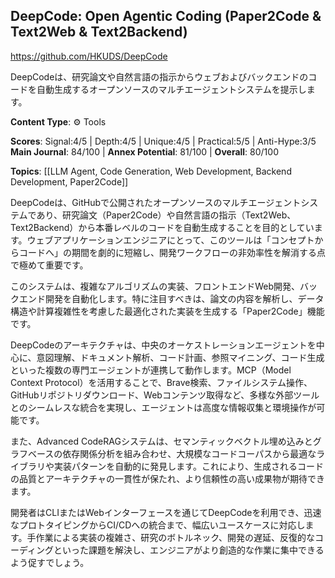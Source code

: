 ## DeepCode: Open Agentic Coding (Paper2Code & Text2Web & Text2Backend)

https://github.com/HKUDS/DeepCode

DeepCodeは、研究論文や自然言語の指示からウェブおよびバックエンドのコードを自動生成するオープンソースのマルチエージェントシステムを提示します。

**Content Type**: ⚙️ Tools

**Scores**: Signal:4/5 | Depth:4/5 | Unique:4/5 | Practical:5/5 | Anti-Hype:3/5
**Main Journal**: 84/100 | **Annex Potential**: 81/100 | **Overall**: 80/100

**Topics**: [[LLM Agent, Code Generation, Web Development, Backend Development, Paper2Code]]

DeepCodeは、GitHubで公開されたオープンソースのマルチエージェントシステムであり、研究論文（Paper2Code）や自然言語の指示（Text2Web、Text2Backend）から本番レベルのコードを自動生成することを目的としています。ウェブアプリケーションエンジニアにとって、このツールは「コンセプトからコードへ」の期間を劇的に短縮し、開発ワークフローの非効率性を解消する点で極めて重要です。

このシステムは、複雑なアルゴリズムの実装、フロントエンドWeb開発、バックエンド開発を自動化します。特に注目すべきは、論文の内容を解析し、データ構造や計算複雑性を考慮した最適化された実装を生成する「Paper2Code」機能です。

DeepCodeのアーキテクチャは、中央のオーケストレーションエージェントを中心に、意図理解、ドキュメント解析、コード計画、参照マイニング、コード生成といった複数の専門エージェントが連携して動作します。MCP（Model Context Protocol）を活用することで、Brave検索、ファイルシステム操作、GitHubリポジトリダウンロード、Webコンテンツ取得など、多様な外部ツールとのシームレスな統合を実現し、エージェントは高度な情報収集と環境操作が可能です。

また、Advanced CodeRAGシステムは、セマンティックベクトル埋め込みとグラフベースの依存関係分析を組み合わせ、大規模なコードコーパスから最適なライブラリや実装パターンを自動的に発見します。これにより、生成されるコードの品質とアーキテクチャの一貫性が保たれ、より信頼性の高い成果物が期待できます。

開発者はCLIまたはWebインターフェースを通じてDeepCodeを利用でき、迅速なプロトタイピングからCI/CDへの統合まで、幅広いユースケースに対応します。手作業による実装の複雑さ、研究のボトルネック、開発の遅延、反復的なコーディングといった課題を解決し、エンジニアがより創造的な作業に集中できるよう促すでしょう。